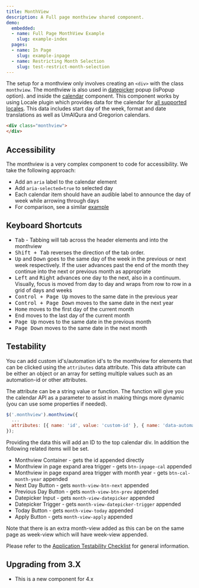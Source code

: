 ```yaml
---
title: MonthView
description: A Full page monthview shared component.
demo:
  embedded:
  - name: Full Page MonthView Example
    slug: example-index
  pages:
  - name: In Page
    slug: example-inpage
  - name: Restricting Month Selection
    slug: test-restrict-month-selection
---
```


The setup for a monthview only involves creating an `<div>` with the class `monthview`. The monthview is also used in [datepicker](./datepicker) popup (isPopup option). and inside the [calendar](./calendar) component. This component works by using Locale plugin which provides data for the calendar for [all supported locales](./locale). This data includes start day of the week, format and date translations as well as UmAlQura and Gregorion calendars.

```html
<div class="monthview">
</div>
```

## Accessibility

The monthview is a very complex component to code for accessibility. We take the following approach:

- Add an `aria` label to the calendar element
- Add `aria-selected=true` to selected day
- Each calendar item should have an audible label to announce the day of week while arrowing through days
- For comparison, see a similar <a href="http://oaa-accessibility.org/example/15/" target="_blank">example</a>

## Keyboard Shortcuts

- <kbd>Tab</kbd> - Tabbing will tab across the header elements and into the monthview
- <kbd>Shift + Tab</kbd> reverses the direction of the tab order.
- <kbd>Up</kbd> and <kbd>Down</kbd> goes to the same day of the week in the previous or next week respectively. If the user advances past the end of the month they continue into the next or previous month as appropriate
- <kbd>Left</kbd> and <kbd>Right</kbd> advances one day to the next, also in a continuum. Visually, focus is moved from day to day and wraps from row to row in a grid of days and weeks
- <kbd>Control + Page Up</kbd> moves to the same date in the previous year
- <kbd>Control + Page Down</kbd> moves to the same date in the next year
- <kbd>Home</kbd> moves to the first day of the current month
- <kbd>End</kbd> moves to the last day of the current month
- <kbd>Page Up</kbd> moves to the same date in the previous month
- <kbd>Page Down</kbd> moves to the same date in the next month

## Testability

You can add custom id's/automation id's to the monthview for elements that can be clicked using the `attributes` data attribute. This data attribute can be either an object or an array for setting multiple values such as an automation-id or other attributes.

The attribute can be a string value or function. The function will give you the calendar API as a parameter to assist in making things more dynamic (you can use some properties if needed).

```js
$('.monthview').monthview({
  ...
  attributes: [{ name: 'id', value: 'custom-id' }, { name: 'data-automation-id', value: 'custom-automation-id' } ],
});
```

Providing the data this will add an ID to the top calendar div. In addition the following related items will be set.

- Monthview Container - gets the id appended directly
- Monthview in page expand area trigger - gets `btn-inpage-cal` appended
- Monthview in page expand area trigger with month year  - gets `btn-cal-month-year` appended
- Next Day Button - gets `month-view-btn-next` appended
- Previous Day Button - gets `month-view-btn-prev` appended
- Datepicker Input - gets `month-view-datepicker` appended
- Datepicker Trigger - gets `month-view-datepicker-trigger` appended
- Today Button - gets `month-view-today` appended
- Apply Button - gets `month-view-apply` appended

Note that there is an extra month-view added as this can be on the same page as week-view which will have week-view appended.

Please refer to the [Application Testability Checklist](https://design.infor.com/resources/application-testability-checklist) for general information.

## Upgrading from 3.X

- This is a new component for 4.x
